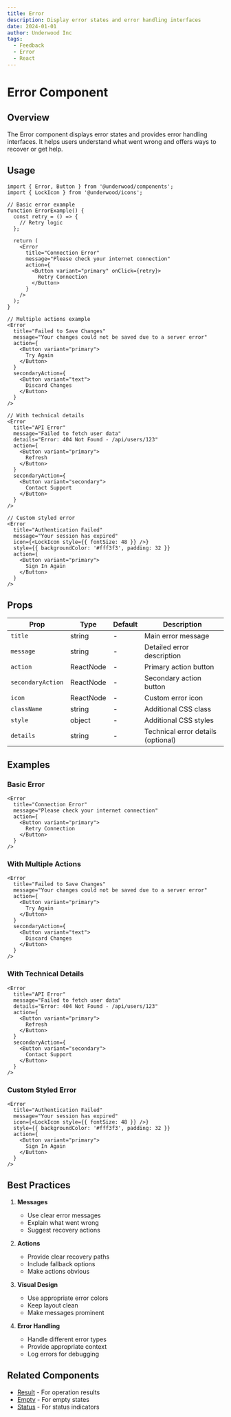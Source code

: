```yaml
---
title: Error
description: Display error states and error handling interfaces
date: 2024-01-01
author: Underwood Inc
tags:
  - Feedback
  - Error
  - React
---
```


# Error Component

## Overview

The Error component displays error states and provides error handling interfaces. It helps users understand what went wrong and offers ways to recover or get help.

## Usage

```tsx
import { Error, Button } from '@underwood/components';
import { LockIcon } from '@underwood/icons';

// Basic error example
function ErrorExample() {
  const retry = () => {
    // Retry logic
  };

  return (
    <Error
      title="Connection Error"
      message="Please check your internet connection"
      action={
        <Button variant="primary" onClick={retry}>
          Retry Connection
        </Button>
      }
    />
  );
}

// Multiple actions example
<Error
  title="Failed to Save Changes"
  message="Your changes could not be saved due to a server error"
  action={
    <Button variant="primary">
      Try Again
    </Button>
  }
  secondaryAction={
    <Button variant="text">
      Discard Changes
    </Button>
  }
/>

// With technical details
<Error
  title="API Error"
  message="Failed to fetch user data"
  details="Error: 404 Not Found - /api/users/123"
  action={
    <Button variant="primary">
      Refresh
    </Button>
  }
  secondaryAction={
    <Button variant="secondary">
      Contact Support
    </Button>
  }
/>

// Custom styled error
<Error
  title="Authentication Failed"
  message="Your session has expired"
  icon={<LockIcon style={{ fontSize: 48 }} />}
  style={{ backgroundColor: '#fff3f3', padding: 32 }}
  action={
    <Button variant="primary">
      Sign In Again
    </Button>
  }
/>
```

## Props

| Prop | Type | Default | Description |
|------|------|---------|-------------|
| `title` | string | - | Main error message |
| `message` | string | - | Detailed error description |
| `action` | ReactNode | - | Primary action button |
| `secondaryAction` | ReactNode | - | Secondary action button |
| `icon` | ReactNode | - | Custom error icon |
| `className` | string | - | Additional CSS class |
| `style` | object | - | Additional CSS styles |
| `details` | string | - | Technical error details (optional) |

## Examples

### Basic Error

```tsx
<Error
  title="Connection Error"
  message="Please check your internet connection"
  action={
    <Button variant="primary">
      Retry Connection
    </Button>
  }
/>
```

### With Multiple Actions

```tsx
<Error
  title="Failed to Save Changes"
  message="Your changes could not be saved due to a server error"
  action={
    <Button variant="primary">
      Try Again
    </Button>
  }
  secondaryAction={
    <Button variant="text">
      Discard Changes
    </Button>
  }
/>
```

### With Technical Details

```tsx
<Error
  title="API Error"
  message="Failed to fetch user data"
  details="Error: 404 Not Found - /api/users/123"
  action={
    <Button variant="primary">
      Refresh
    </Button>
  }
  secondaryAction={
    <Button variant="secondary">
      Contact Support
    </Button>
  }
/>
```

### Custom Styled Error

```tsx
<Error
  title="Authentication Failed"
  message="Your session has expired"
  icon={<LockIcon style={{ fontSize: 48 }} />}
  style={{ backgroundColor: '#fff3f3', padding: 32 }}
  action={
    <Button variant="primary">
      Sign In Again
    </Button>
  }
/>
```

## Best Practices

1. **Messages**
   - Use clear error messages
   - Explain what went wrong
   - Suggest recovery actions

2. **Actions**
   - Provide clear recovery paths
   - Include fallback options
   - Make actions obvious

3. **Visual Design**
   - Use appropriate error colors
   - Keep layout clean
   - Make messages prominent

4. **Error Handling**
   - Handle different error types
   - Provide appropriate context
   - Log errors for debugging

## Related Components

- [Result](./result.md) - For operation results
- [Empty](./empty.md) - For empty states
- [Status](./status.md) - For status indicators
